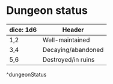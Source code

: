 
# Dungeon status

| dice: 1d6 | Header             |
| --------- | ------------------ |
| 1,2       | Well-maintained    |
| 3,4       | Decaying/abandoned |
| 5,6       | Destroyed/in ruins |
^dungeonStatus


